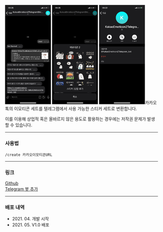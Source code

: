 ﻿<img src="app_1.jpg" width="30%" />
<img src="app_2.jpg" width="30%" />
<img src="app_3.jpg" width="30%" /

카카오톡의 이모티콘 세트를 텔레그램에서 사용 가능한 스티커 세트로 변환합니다.

이를 이용해 상업적 혹은 올바르지 않은 용도로 활용하는 경우에는 저작권 문제가 발생할 수 있습니다.

***

### 사용법

```
/create 카카오이모티콘URL
```

***

### 링크
[Github](https://github.com/yymin1022/KakaoEmoticon2TelegramSticker)
<br/>
[Telegram 봇 추가](https://t.me/KakaoEmoticon2Telegram_bot)

***

### 배포 내역
* 2021\. 04\. 개발 시작
* 2021\. 05\. V1\.0 배포
